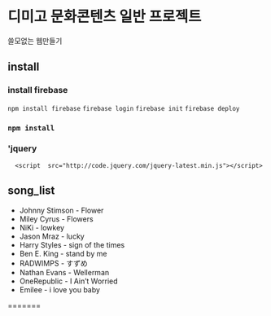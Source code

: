 # 디미고 문화콘텐츠 일반 프로젝트

쓸모없는 웹만들기

## install
### install firebase

`npm install firebase`
`firebase login`
`firebase init`
`firebase deploy`

### `npm install`

### 'jquery

`  <script  src="http://code.jquery.com/jquery-latest.min.js"></script>`

## song_list

- Johnny Stimson - Flower
- Miley Cyrus - Flowers
- NiKi - lowkey
- Jason Mraz - lucky
- Harry Styles - sign of the times
- Ben E. King - stand by me
- RADWIMPS - すずめ
- Nathan Evans - Wellerman
- OneRepublic - I Ain’t Worried
- Emilee - i love you baby



=======
